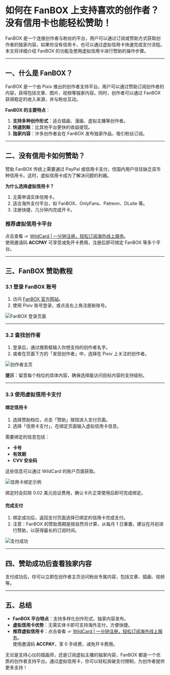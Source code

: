 # 如何在 FanBOX 上支持喜欢的创作者？没有信用卡也能轻松赞助！

FanBOX 是一个连接创作者与粉丝的平台，用户可以通过订阅或赞助方式获取创作者的独家内容。如果你没有信用卡，也可以通过虚拟信用卡快速完成支付流程。本文将详细介绍 FanBOX 的功能及使用虚拟信用卡进行赞助的操作步骤。

---

## 一、什么是 FanBOX？

FanBOX 是一个由 Pixiv 推出的创作者支持平台。用户可以通过赞助订阅创作者的内容，获得包括文章、图片、视频等独家内容。同时，创作者可以通过 FanBOX 获得稳定的收入来源，并与粉丝互动。

**FanBOX 的主要特点**：
1. **支持多种创作形式**：适合插画、漫画、虚拟主播等创作者。
2. **快速到账**：比其他平台更快的收益提现。
3. **独家内容**：许多创作者会在 FanBOX 发布独家作品，吸引粉丝订阅。

---

## 二、没有信用卡如何赞助？

赞助 FanBOX 传统上需要通过 PayPal 或信用卡支付，但国内用户往往缺乏双币种信用卡。这时，虚拟信用卡成为了解决问题的利器。

**为什么选择虚拟信用卡？**
1. 无需申请实体信用卡。
2. 适合海外支付平台，如 FanBOX、OnlyFans、Patreon、DLsite 等。
3. 注册快捷，几分钟内完成开卡。

### 推荐虚拟信用卡平台

点击查看 ☞ [WildCard | 一分钟注册，轻松订阅海外线上服务](https://bit.ly/bewildcard)。  
使用邀请码 **ACCPAY** 可享受减免开卡费用，注册后即可绑定 FanBOX 等多个平台。

---

## 三、FanBOX 赞助教程

### 3.1 登录 FanBOX 账号

1. 访问 [FanBOX 官方网站](https://fanbox.pixiv.net/)。
2. 使用 Pixiv 账号登录，或点击右上角注册新账号。

![FanBOX 登录页面](https://files.mdnice.com/user/57216/c0c09fea-2d59-4748-99df-567e44cfc3b9.jpg)

---

### 3.2 查找创作者

1. 登录后，通过搜索框输入你想支持的创作者名字。
2. 或者在页面下方的「发现创作者」中，选择在 Pixiv 上关注的创作者。

![创作者主页](https://files.mdnice.com/user/57216/e21a009c-90c9-44c2-80d9-62e64d42d899.png)

**提示**：留意每个档位的具体内容，确保选择能访问目标内容的支持级别。

---

### 3.3 使用虚拟信用卡支付

#### 绑定信用卡

1. 选择赞助档位，点击「赞助」按钮进入支付页面。
2. 选择「信用卡支付」，在绑定页面输入虚拟信用卡信息。

需要绑定的信息包括：
- **卡号**
- **有效期**
- **CVV 安全码**

这些信息可以通过 WildCard 的账户页面获取。

![信用卡绑定示例](https://files.mdnice.com/user/57216/88fca800-8a96-40c4-8e2d-f5ccb65022bd.png)

绑定时会扣除 0.02 美元验证费用，确认卡片正常使用后即可完成绑定。

#### 完成支付

1. 绑定成功后，返回支付页面选择已绑定的信用卡完成支付。
2. 注意：FanBOX 的赞助周期是按自然月计算，从每月 1 日重置，建议在月初进行赞助，以获得最长的订阅时间。

![支付成功](https://files.mdnice.com/user/57216/695c7eb5-8256-443c-b4f2-10ab381e2fc5.png)

---

## 四、赞助成功后查看独家内容

支付成功后，你可以立即在创作者主页访问粉丝专属内容，包括文章、插画、视频等。

---

## 五、总结

- **FanBOX 平台特点**：支持多样化创作形式、独家内容发布。
- **虚拟信用卡优势**：无需实体卡即可支持海外支付，方便快捷。
- **推荐虚拟信用卡**：点击查看 ☞ [WildCard | 一分钟注册，轻松订阅海外线上服务](https://bit.ly/bewildcard)。  
  使用邀请码 **ACCPAY**，享 0 手续费，减免开卡费用。

无论是支持心仪的插画师，还是订阅虚拟主播的独家内容，FanBOX 都是一个优质的创作者支持平台。通过虚拟信用卡，你可以轻松突破支付限制，为创作者提供更多支持！
